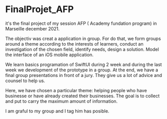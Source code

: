 # FinalProjet_AFP


it's the final project of my session AFP ( Academy fundation program) in Marseille december 2021.

The objectiv was creat a application in group.
For do that, we form groups around a theme according to the interests of learners,
conduct an investigation of the chosen field, identify needs, design a solution.
Model the interface of an iOS mobile application.

We learn basics programation of SwiftUI during 2 week and during the last week we development of the prototype in a group.
At the end, we have a final group presentations in front of a jury. They give us a lot of advice and counsel to help us.


Here, we have chosen a particular theme: helping people who have businesse or have already created their businesses.
The goal is to collect and put to carry the maximum amount of information.


I am graful to my group and I tag him has posible.
